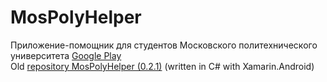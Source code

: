 # MosPolyHelper
Приложение-помощник для студентов Московского политехнического университета
[Google Play](https://play.google.com/store/apps/details?id=com.mospolytech.mospolyhelper)  
Old [repository MosPolyHelper (0.2.1)](https://github.com/tipapro/MosPolyHelper-old) (written in C# with Xamarin.Android)
